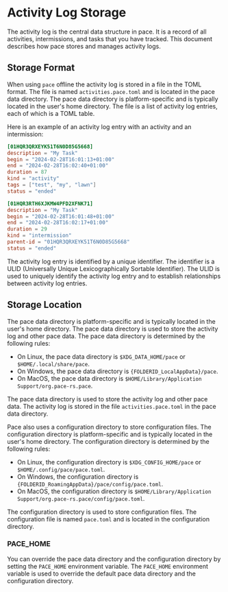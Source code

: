 # Activity Log Storage

The activity log is the central data structure in pace. It is a record of all
activities, intermissions, and tasks that you have tracked. This document
describes how pace stores and manages activity logs.

## Storage Format

When using `pace` offline the activity log is stored in a file in the TOML
format. The file is named `activities.pace.toml` and is located in the pace data
directory. The pace data directory is platform-specific and is typically located
in the user's home directory. The file is a list of activity log entries, each
of which is a TOML table.

Here is an example of an activity log entry with an activity and an
intermission:

```toml
[01HQR3QRXEYK51T6N0D85G5668]
description = "My Task"
begin = "2024-02-28T16:01:13+01:00"
end = "2024-02-28T16:02:40+01:00"
duration = 87
kind = "activity"
tags = ["test", "my", "lawn"]
status = "ended"

[01HQR3RTH6XJKMW4PFD2XFNK71]
description = "My Task"
begin = "2024-02-28T16:01:48+01:00"
end = "2024-02-28T16:02:17+01:00"
duration = 29
kind = "intermission"
parent-id = "01HQR3QRXEYK51T6N0D85G5668"
status = "ended"
```

The activity log entry is identified by a unique identifier. The identifier is a
ULID (Universally Unique Lexicographically Sortable Identifier). The ULID is
used to uniquely identify the activity log entry and to establish relationships
between activity log entries.

## Storage Location

The pace data directory is platform-specific and is typically located in the
user's home directory. The pace data directory is used to store the activity log
and other pace data. The pace data directory is determined by the following
rules:

- On Linux, the pace data directory is `$XDG_DATA_HOME/pace` or
  `$HOME/.local/share/pace`.
- On Windows, the pace data directory is `{FOLDERID_LocalAppData}/pace`.
- On MacOS, the pace data directory is
  `$HOME/Library/Application Support/org.pace-rs.pace`.

The pace data directory is used to store the activity log and other pace data.
The activity log is stored in the file `activities.pace.toml` in the pace data
directory.

Pace also uses a configuration directory to store configuration files. The
configuration directory is platform-specific and is typically located in the
user's home directory. The configuration directory is determined by the
following rules:

- On Linux, the configuration directory is `$XDG_CONFIG_HOME/pace` or
  `$HOME/.config/pace/pace.toml`.
- On Windows, the configuration directory is
  `{FOLDERID_RoamingAppData}/pace/config/pace.toml`.
- On MacOS, the configuration directory is
  `$HOME/Library/Application Support/org.pace-rs.pace/config/pace.toml`.

The configuration directory is used to store configuration files. The
configuration file is named `pace.toml` and is located in the configuration
directory.

### PACE_HOME

You can override the pace data directory and the configuration directory by
setting the `PACE_HOME` environment variable. The `PACE_HOME` environment
variable is used to override the default pace data directory and the
configuration directory.
